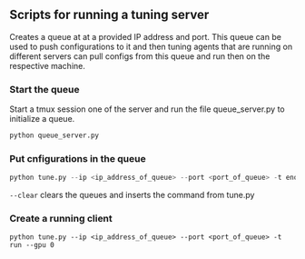 ## Scripts for running a tuning server

Creates a queue at at a provided IP address and port. This queue can be used to push configurations to it and then tuning agents that are running on different servers can pull configs from this queue and run then on the respective machine.

### Start the queue

Start a tmux session one of the server and run the file queue_server.py to initialize a queue.

```python
python queue_server.py
```

### Put cnfigurations in the queue

```python
python tune.py --ip <ip_address_of_queue> --port <port_of_queue> -t enque --name <project_name> --clear
```

`--clear` clears the queues and inserts the command from tune.py

### Create a running client

```
python tune.py --ip <ip_address_of_queue> --port <port_of_queue> -t run --gpu 0
```
